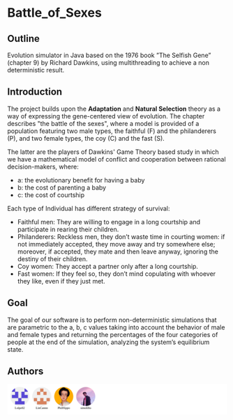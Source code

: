 # Battle_of_Sexes

## Outline

Evolution simulator in Java based on the 1976 book ”The Selfish Gene” (chapter 9) by Richard Dawkins, using multithreading to achieve a non deterministic result.

## Introduction

The project builds upon the **Adaptation** and **Natural Selection** theory as a way of expressing the gene-centered view of evolution. The chapter describes "the battle of the sexes", where a model is provided of a population featuring two male types, the faithful (F) and the philanderers (P), and two female types, the coy (C) and the fast (S).

The latter are the players of Dawkins' Game Theory based study in which we have a mathematical model of conflict and cooperation between rational decision-makers, where:

- a: the evolutionary benefit for having a baby
- b: the cost of parenting a baby
- c: the cost of courtship

Each type of Individual has different strategy of survival:

- Faithful men: They are willing to engage in a long courtship and participate in rearing their children.
- Philanderers: Reckless men, they don’t waste time in courting women: if not immediately accepted, they move away and try somewhere else; moreover, if accepted, they mate and then leave anyway, ignoring the destiny of their children.
- Coy women: They accept a partner only after a long courtship.
- Fast women: If they feel so, they don’t mind copulating with whoever they like, even if they just met.

## Goal

The goal of our software is to perform non-deterministic simulations that are parametric to the a, b, c values taking into account the behavior of male and female types and returning the percentages of the four categories of people at the end of the simulation, analyzing the system’s equilibrium state.

## Authors

![](./README_images/CONTRIBUTORS.svg)